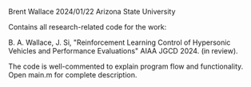 Brent Wallace 2024/01/22 Arizona State University

Contains all research-related code for the work:

B. A. Wallace, J. Si, "Reinforcement Learning Control of Hypersonic Vehicles and Performance Evaluations" AIAA JGCD 2024. (in review).

The code is well-commented to explain program flow and functionality. Open main.m for complete description.
